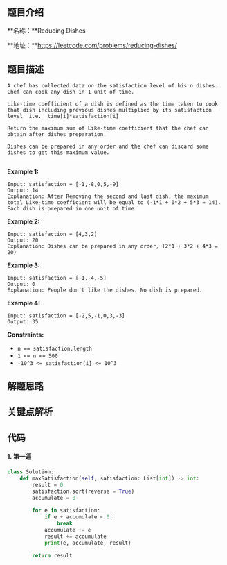 ## 题目介绍

**名称：**Reducing Dishes

**地址：**https://leetcode.com/problems/reducing-dishes/



## 题目描述

```
A chef has collected data on the satisfaction level of his n dishes. Chef can cook any dish in 1 unit of time.

Like-time coefficient of a dish is defined as the time taken to cook that dish including previous dishes multiplied by its satisfaction level  i.e.  time[i]*satisfaction[i]

Return the maximum sum of Like-time coefficient that the chef can obtain after dishes preparation.

Dishes can be prepared in any order and the chef can discard some dishes to get this maximum value.


```

**Example 1:**

```
Input: satisfaction = [-1,-8,0,5,-9]
Output: 14
Explanation: After Removing the second and last dish, the maximum total Like-time coefficient will be equal to (-1*1 + 0*2 + 5*3 = 14). Each dish is prepared in one unit of time.
```

**Example 2:**

```
Input: satisfaction = [4,3,2]
Output: 20
Explanation: Dishes can be prepared in any order, (2*1 + 3*2 + 4*3 = 20)
```

**Example 3:**

```
Input: satisfaction = [-1,-4,-5]
Output: 0
Explanation: People don't like the dishes. No dish is prepared.
```

**Example 4:**

```
Input: satisfaction = [-2,5,-1,0,3,-3]
Output: 35 
```

**Constraints:**

- `n == satisfaction.length`
- `1 <= n <= 500`
- `-10^3 <= satisfaction[i] <= 10^3`



## 解题思路





## 关键点解析



## 代码

#### 1. 第一遍

```python
class Solution:
    def maxSatisfaction(self, satisfaction: List[int]) -> int:
        result = 0
        satisfaction.sort(reverse = True)
        accumulate = 0
        
        for e in satisfaction:
            if e + accumulate < 0:
                break
            accumulate += e
            result += accumulate
            print(e, accumulate, result)

        return result
```

